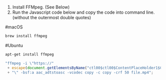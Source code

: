 1. Install FFMpeg. (See Below)
2. Run the Javascript code below and copy the code into command line. (without the outermost double quotes)

#macOS
```bash
brew install ffmpeg
```

#Ubuntu
```bash
apt-get install ffmpeg
```

```javascript
"ffmpeg -i \"https://"
 + escape(document.getElementsByName("ctl00$ctl00$ContentPlaceHolder1$ContentPlaceHolder1$hidFilePath")[0].value.substr(8))
 + "\" -bsf:a aac_adtstoasc -vcodec copy -c copy -crf 50 file.mp4";
```

